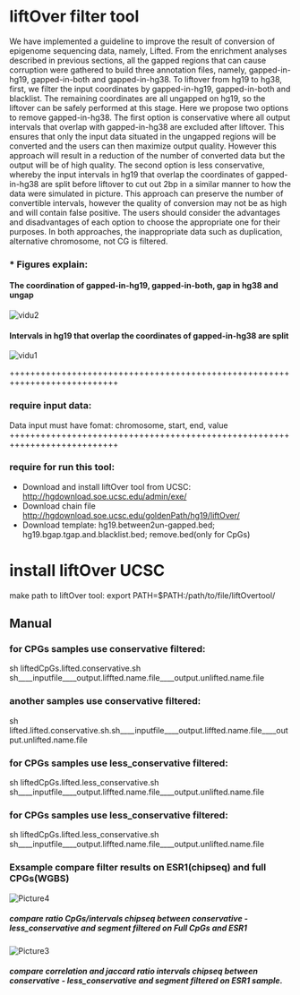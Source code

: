 # liftOver filter tool
We have implemented a guideline to improve the result of conversion of epigenome sequencing data, namely, Lifted. From the enrichment analyses described in previous sections, all the gapped regions that can cause corruption were gathered to build three annotation files, namely, gapped-in-hg19, gapped-in-both and gapped-in-hg38. To liftover from hg19 to hg38, first, we filter the input coordinates by gapped-in-hg19, gapped-in-both and blacklist. The remaining coordinates are all ungapped on hg19, so the liftover can be safely performed at this stage. 
Here we propose two options to remove gapped-in-hg38. The first option is conservative where all output intervals that overlap with gapped-in-hg38 are excluded after liftover. This ensures that only the input data situated in the ungapped regions will be converted and the users can then maximize output quality. However this approach will result in a reduction of the number of converted data but the output will be of high quality. The second option is less conservative, whereby the input intervals in hg19 that overlap the coordinates of gapped-in-hg38 are split before liftover to cut out 2bp in a similar manner to how the data were simulated in picture. This approach can preserve the number of convertible intervals, however the quality of conversion may not be as high and will contain false positive. The users should consider the advantages and disadvantages of each option to choose the appropriate one for their purposes. In both approaches, the inappropriate data such as duplication, alternative chromosome, not CG is filtered.
### * Figures explain:
#### The coordination of gapped-in-hg19, gapped-in-both, gap in hg38 and ungap
![vidu2](https://user-images.githubusercontent.com/19143879/58646612-fc3bf480-832f-11e9-8a8f-442efc97c3f7.png)

#### Intervals in hg19 that overlap the coordinates of gapped-in-hg38 are split
![vidu1](https://user-images.githubusercontent.com/19143879/58646622-ff36e500-832f-11e9-9af4-1af87843777c.png)

+++++++++++++++++++++++++++++++++++++++++++++++++++++++++++++++++++++++++++

### require input data:
Data input must have fomat: chromosome, start, end, value
+++++++++++++++++++++++++++++++++++++++++++++++++++++++++++++++++++++++++++

### require for run this tool:
* Download and install  liftOver tool from UCSC:  http://hgdownload.soe.ucsc.edu/admin/exe/
* Download chain file http://hgdownload.soe.ucsc.edu/goldenPath/hg19/liftOver/
* Download template:  hg19.between2un-gapped.bed; hg19.bgap.tgap.and.blacklist.bed; remove.bed(only for CpGs)
# install liftOver UCSC
make path to liftOver tool:
export PATH=$PATH:/path/to/file/liftOvertool/

## Manual
### for CPGs samples use conservative filtered:
sh liftedCpGs.lifted.conservative.sh sh____inputfile____output.liffted.name.file____output.unlifted.name.file 
### another samples use conservative filtered:
sh lifted.lifted.conservative.sh.sh____inputfile____output.liffted.name.file____output.unlifted.name.file 
### for CPGs samples use less_conservative filtered:
sh liftedCpGs.lifted.less_conservative.sh sh____inputfile____output.liffted.name.file____output.unlifted.name.file
### for CPGs samples use less_conservative filtered:
sh liftedCpGs.lifted.less_conservative.sh sh____inputfile____output.liffted.name.file____output.unlifted.name.file

### Exsample compare filter results on ESR1(chipseq) and full CPGs(WGBS)

![Picture4](https://user-images.githubusercontent.com/19143879/58645815-4623db00-832e-11e9-9d6a-4ab9fb4581a2.png)
##### compare ratio CpGs/intervals chipseq between conservative - less_conservative and segment filtered on Full CpGs and ESR1
![Picture3](https://user-images.githubusercontent.com/19143879/58645843-5471f700-832e-11e9-9680-a16c354d29b6.png)
##### compare correlation and jaccard ratio intervals chipseq between conservative - less_conservative and segment filtered on ESR1 sample.

